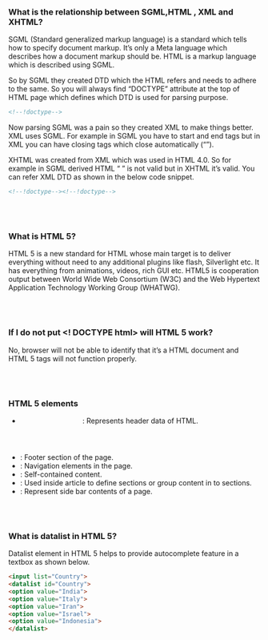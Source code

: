 ### What is the relationship between SGML,HTML , XML and XHTML?
SGML (Standard generalized markup language) is a standard which tells how to specify document markup. It’s only a Meta language which describes how a document markup should be. HTML is a markup language which is described using SGML.

So by SGML they created DTD which the HTML refers and needs to adhere to the same. So you will always find “DOCTYPE” attribute at the top of HTML page which defines which DTD is used for parsing purpose.

```html
<!--!doctype-->
```

Now parsing SGML was a pain so they created XML to make things better. XML uses SGML. For example in SGML you have to start and end tags but in XML you can have closing tags which close automatically (“”).

XHTML was created from XML which was used in HTML 4.0. So for example in SGML derived HTML “
” is not valid but in XHTML it’s valid. You can refer XML DTD as shown in the below code snippet.

```html
<!--!doctype--><!--!doctype-->
```

<br>
<br>

### What is HTML 5?
HTML 5 is a new standard for HTML whose main target is to deliver everything without need to any additional plugins like flash, Silverlight etc. It has everything from animations, videos, rich GUI etc.
HTML5 is cooperation output between World Wide Web Consortium (W3C) and the Web Hypertext Application Technology Working Group (WHATWG).

<br>
<br>

### If I do not put <! DOCTYPE html> will HTML 5 work?
No, browser will not be able to identify that it’s a HTML document and HTML 5 tags will not function properly.

<br>
<br>

### HTML 5 elements
* <header>: Represents header data of HTML.
* <footer>: Footer section of the page.
* <nav>: Navigation elements in the page.
* <article>: Self-contained content.
* <section>: Used inside article to define sections or group content in to sections.
* <aside>: Represent side bar contents of a page.

<br>
<br>

### What is datalist in HTML 5?
Datalist element in HTML 5 helps to provide autocomplete feature in a textbox as shown below.
```html
<input list="Country">
<datalist id="Country">
<option value="India">
<option value="Italy">
<option value="Iran">
<option value="Israel">
<option value="Indonesia">
</datalist>
```



































